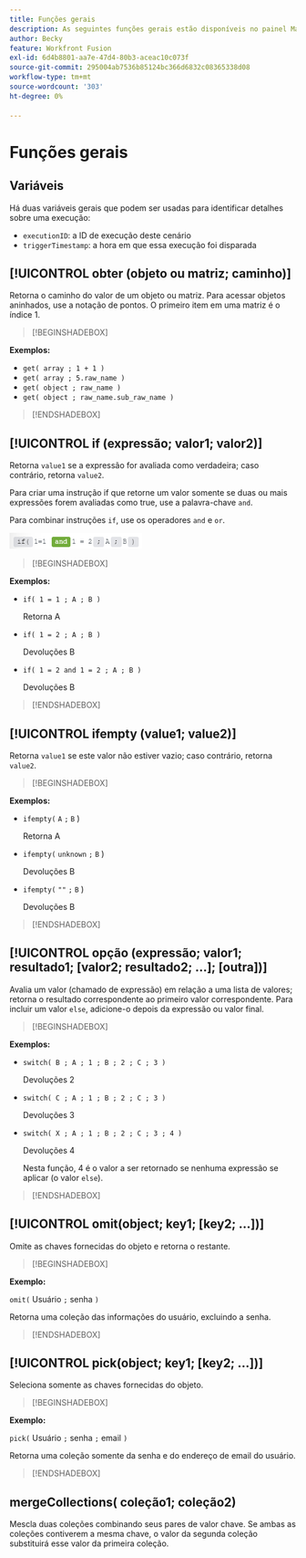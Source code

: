 ```yaml
---
title: Funções gerais
description: As seguintes funções gerais estão disponíveis no painel Mapeamento do Adobe Workfront Fusion.
author: Becky
feature: Workfront Fusion
exl-id: 6d4b8801-aa7e-47d4-80b3-aceac10c073f
source-git-commit: 295004ab7536b85124bc366d6832c08365338d08
workflow-type: tm+mt
source-wordcount: '303'
ht-degree: 0%

---
```


# Funções gerais

## Variáveis

Há duas variáveis gerais que podem ser usadas para identificar detalhes sobre uma execução:

* `executionID`: a ID de execução deste cenário
* `triggerTimestamp`: a hora em que essa execução foi disparada

## [!UICONTROL obter (objeto ou matriz; caminho)]

Retorna o caminho do valor de um objeto ou matriz. Para acessar objetos aninhados, use a notação de pontos. O primeiro item em uma matriz é o índice 1.

>[!BEGINSHADEBOX]

**Exemplos:**

* `get( array ; 1 + 1 )`
* `get( array ; 5.raw_name )`
* `get( object ; raw_name )`
* `get( object ; raw_name.sub_raw_name )`

>[!ENDSHADEBOX]

## [!UICONTROL if (expressão; valor1; valor2)]

Retorna `value1` se a expressão for avaliada como verdadeira; caso contrário, retorna `value2`.

Para criar uma instrução if que retorne um valor somente se duas ou mais expressões forem avaliadas como true, use a palavra-chave `and`.

Para combinar instruções `if`, use os operadores `and` e `or`.

![e operador](assets/and-in-if-statement.png)

>[!BEGINSHADEBOX]

**Exemplos:**

* `if( 1 = 1 ; A ; B )`

  Retorna A

* `if( 1 = 2 ; A ; B )`

  Devoluções B

* `if( 1 = 2 and 1 = 2 ; A ; B )`

  Devoluções B

>[!ENDSHADEBOX]

## [!UICONTROL ifempty (value1; value2)]

Retorna `value1` se este valor não estiver vazio; caso contrário, retorna `value2`.

>[!BEGINSHADEBOX]

**Exemplos:**

* `ifempty(` `A` `;` `B` )

  Retorna A

* `ifempty(` `unknown` `;` `B` )

  Devoluções B

* `ifempty(` `""` `;` `B` )

  Devoluções B

>[!ENDSHADEBOX]

## [!UICONTROL opção (expressão; valor1; resultado1; [valor2; resultado2; ...]; [outra])]

Avalia um valor (chamado de expressão) em relação a uma lista de valores; retorna o resultado correspondente ao primeiro valor correspondente. Para incluir um valor `else`, adicione-o depois da expressão ou valor final.

>[!BEGINSHADEBOX]

**Exemplos:**

* `switch( B ; A ; 1 ; B ; 2 ; C ; 3 )`

  Devoluções 2

* `switch( C ; A ; 1 ; B ; 2 ; C ; 3 )`

  Devoluções 3

* `switch( X ; A ; 1 ; B ; 2 ; C ; 3 ; 4 )`

  Devoluções 4

  Nesta função, 4 é o valor a ser retornado se nenhuma expressão se aplicar (o valor `else`).

>[!ENDSHADEBOX]

## [!UICONTROL omit(object; key1; [key2; ...])]

Omite as chaves fornecidas do objeto e retorna o restante.

>[!BEGINSHADEBOX]

**Exemplo:**

`omit(` Usuário `;` senha `)`

Retorna uma coleção das informações do usuário, excluindo a senha.

>[!ENDSHADEBOX]

## [!UICONTROL pick(object; key1; [key2; ...])]

Seleciona somente as chaves fornecidas do objeto.

>[!BEGINSHADEBOX]

**Exemplo:**

`pick(` Usuário `;` senha `;` email `)`

Retorna uma coleção somente da senha e do endereço de email do usuário.

>[!ENDSHADEBOX]

## mergeCollections( coleção1; coleção2)

Mescla duas coleções combinando seus pares de valor chave. Se ambas as coleções contiverem a mesma chave, o valor da segunda coleção substituirá esse valor da primeira coleção.
